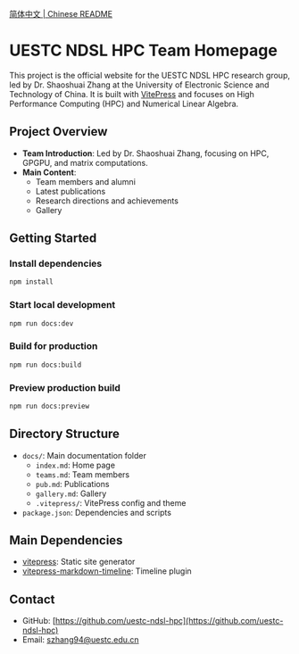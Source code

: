 [简体中文 | Chinese README](./README_zh.md)

# UESTC NDSL HPC Team Homepage

This project is the official website for the UESTC NDSL HPC research group, led by Dr. Shaoshuai Zhang at the University of Electronic Science and Technology of China. It is built with [VitePress](https://vitepress.dev/) and focuses on High Performance Computing (HPC) and Numerical Linear Algebra.

## Project Overview

- **Team Introduction**: Led by Dr. Shaoshuai Zhang, focusing on HPC, GPGPU, and matrix computations.
- **Main Content**:
  - Team members and alumni
  - Latest publications
  - Research directions and achievements
  - Gallery

## Getting Started

### Install dependencies

```bash
npm install
```

### Start local development

```bash
npm run docs:dev
```

### Build for production

```bash
npm run docs:build
```

### Preview production build

```bash
npm run docs:preview
```

## Directory Structure

- `docs/`: Main documentation folder
  - `index.md`: Home page
  - `teams.md`: Team members
  - `pub.md`: Publications
  - `gallery.md`: Gallery
  - `.vitepress/`: VitePress config and theme
- `package.json`: Dependencies and scripts

## Main Dependencies

- [vitepress](https://vitepress.dev/): Static site generator
- [vitepress-markdown-timeline](https://www.npmjs.com/package/vitepress-markdown-timeline): Timeline plugin

## Contact

- GitHub: [https://github.com/uestc-ndsl-hpc](https://github.com/uestc-ndsl-hpc)
- Email: szhang94@uestc.edu.cn
